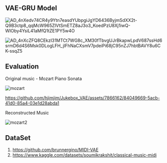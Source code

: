 ## VAE-GRU Model
![AD_4nXedv74CR4y9Ytn7easdYUbpgiJgYD6436ByjmSdXX2t-Q9B3ctp8_qqMcW965ZIVtSmETZ8aJ3o3_KoedPzU8Xj1iwQ-WIOby4YsiL41aMfQ1tZE1PY5w4O](https://github.com/hjimjim/Jukebox_VAE/assets/7866162/1f2503b1-6366-4fd0-bd64-85f372579382)

![AD_4nXcZFQ8CEkzI31MTCt7WG8c_XM30fTbvgUJrBkapwLpdV687ssHd6srmD6d4S6Msk0DLogLFH_jlFhNaCXsmV7pdeiPi68jC95nZJ7hbtBAVY8u6CK-ssqZ5](https://github.com/hjimjim/Jukebox_VAE/assets/7866162/c85070d0-3606-4cc4-bfa8-fd7713b7c01f)

## Evaluation
Original music - Mozart Piano Sonata

![mozart](https://github.com/hjimjim/Jukebox_VAE/assets/7866162/b4176bfd-cecb-41d7-9877-86f61f8f4920)

https://github.com/hjimjim/Jukebox_VAE/assets/7866162/84049669-5acb-41d0-85a4-03e1d28abda1

Reconstructed Music

![mozart2](https://github.com/hjimjim/Jukebox_VAE/assets/7866162/5b801ce7-eecd-4f94-b2ee-7aec456a3d38)





## DataSet
1. https://github.com/brunnergino/MIDI-VAE
2. https://www.kaggle.com/datasets/soumikrakshit/classical-music-midi
   
